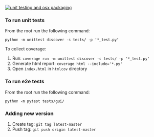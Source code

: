 [![unit testing and osx packaging](https://travis-ci.org/demid5111/approximate-enthropy.svg?branch=master)](https://travis-ci.org/demid5111/approximate-enthropy)

### To run unit tests

From the root run the following command:

`python -m unittest discover -s tests/ -p '*_test.py'`

To collect coverage:
1. Run: `coverage run -m unittest discover -s tests/ -p '*_test.py'`
2. Generate html report: `coverage html --include='*.py'`
3. Open `index.html` in `htmlcov` directory

### To run e2e tests

From the root run the following command:

`python -m pytest tests/gui/`

### Adding new version

1. Create tag:
`git tag latest-master`
2. Push tag:
`git push origin latest-master`